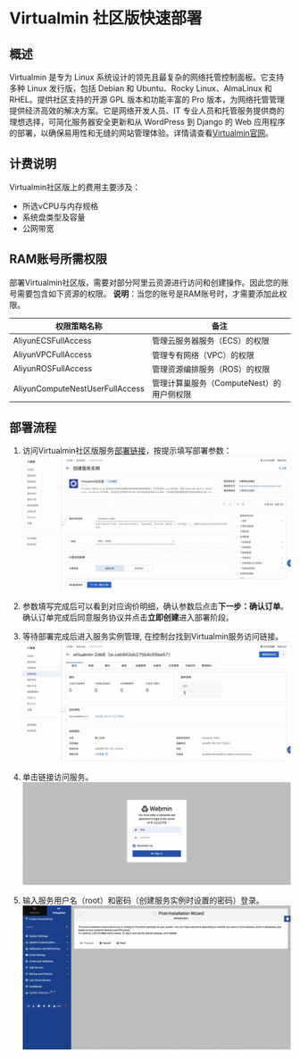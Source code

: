 # Virtualmin 社区版快速部署

## 概述
Virtualmin 是专为 Linux 系统设计的领先且最复杂的网络托管控制面板。它支持多种 Linux 发行版，包括 Debian 和 Ubuntu、Rocky Linux、AlmaLinux 和 RHEL。提供社区支持的开源 GPL 版本和功能丰富的 Pro 版本，为网络托管管理提供经济高效的解决方案。它是网络开发人员、IT 专业人员和托管服务提供商的理想选择，可简化服务器安全更新和从 WordPress 到 Django 的 Web 应用程序的部署，以确保易用性和无缝的网站管理体验。详情请查看[Virtualmin官网](https://www.virtualmin.com/docs/)。

## 计费说明
Virtualmin社区版上的费用主要涉及：

- 所选vCPU与内存规格
- 系统盘类型及容量
- 公网带宽

## RAM账号所需权限
部署Virtualmin社区版，需要对部分阿里云资源进行访问和创建操作。因此您的账号需要包含如下资源的权限。
  **说明**：当您的账号是RAM账号时，才需要添加此权限。

| 权限策略名称                          | 备注                                 |
|---------------------------------|------------------------------------|
| AliyunECSFullAccess             | 管理云服务器服务（ECS）的权限                   |
| AliyunVPCFullAccess             | 管理专有网络（VPC）的权限                     |
| AliyunROSFullAccess             | 管理资源编排服务（ROS）的权限                   |
| AliyunComputeNestUserFullAccess | 管理计算巢服务（ComputeNest）的用户侧权限         |

## 部署流程
1. 访问Virtualmin社区版服务[部署链接](https://computenest.console.aliyun.com/service/instance/create/default?type=user&ServiceName=Virtualmin社区版)，按提示填写部署参数：
  ![image.png](1.jpg)

2. 参数填写完成后可以看到对应询价明细，确认参数后点击**下一步：确认订单**。 确认订单完成后同意服务协议并点击**立即创建**进入部署阶段。

3. 等待部署完成后进入服务实例管理, 在控制台找到Virtualmin服务访问链接。
  ![image.png](2.jpg)

4. 单击链接访问服务。
  ![image.png](3.jpg)

5. 输入服务用户名（root）和密码（创建服务实例时设置的密码）登录。
  ![image.png](4.jpg)
